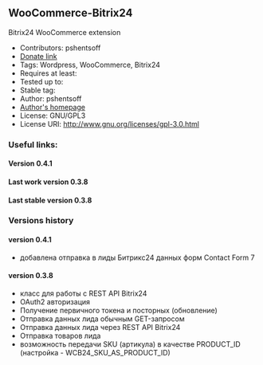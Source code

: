 ## WooCommerce-Bitrix24

Bitrix24 WooCommerce extension

-   Contributors: pshentsoff
-   [Donate link](https://www.paypal.com/cgi-bin/webscr?cmd=_s-xclick&hosted_button_id=FGRFBSFEW5V3Y "Please, donate to support project")
-   Tags: Wordpress, WooCommerce, Bitrix24
-   Requires at least:
-   Tested up to:
-   Stable tag:
-   Author: pshentsoff
-   [Author's homepage](http://pshentsoff.ru "Author's homepage")
-   License: GNU/GPL3
-   License URI: http://www.gnu.org/licenses/gpl-3.0.html

### Useful links:

#### Version 0.4.1
#### Last work version 0.3.8
#### Last stable version 0.3.8

### Versions history

#### version 0.4.1

-  добавлена отправка в лиды Битрикс24 данных форм Contact Form 7 

#### version 0.3.8

-  класс для работы с REST API Bitrix24
-  OAuth2 авторизация
-  Получение первичного токена и посторных (обновление)
-  Отправка данных лида обычным GET-запросом
-  Отправка данных лида через REST API Bitrix24
-  Отправка товаров лида
-  возможность передачи SKU (артикула) в качестве PRODUCT_ID (настройка - WCB24_SKU_AS_PRODUCT_ID)
